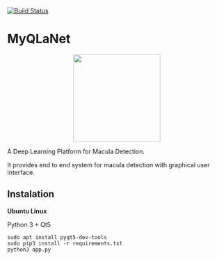 [![Build Status](https://travis-ci.com/reshalfahsi/myqlanet.svg?token=VeywGWKntUx4TytDJzYs&branch=master)](https://travis-ci.org/reshalfahsi/myqlanet)
# MyQLaNet

<div align="center">
  <img src="https://i.ibb.co/K0qkr9g/MyQLaNet.png" width = 200>
</div>

A Deep Learning Platform for Macula Detection.

It provides end to end system for macula detection with graphical user interface.

## Instalation

**Ubuntu Linux**

Python 3 + Qt5

~~~
sudo apt install pyqt5-dev-tools
sudo pip3 install -r requirements.txt
python3 app.py
~~~
